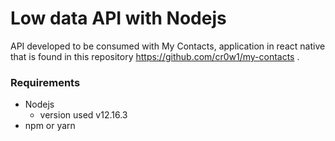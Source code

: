  
# Low data API with Nodejs
 API developed to be consumed with My Contacts, application in react native that is found in this repository https://github.com/cr0w1/my-contacts .
 
 ### Requirements
  - Nodejs
    - version used v12.16.3
  - npm or yarn
  
